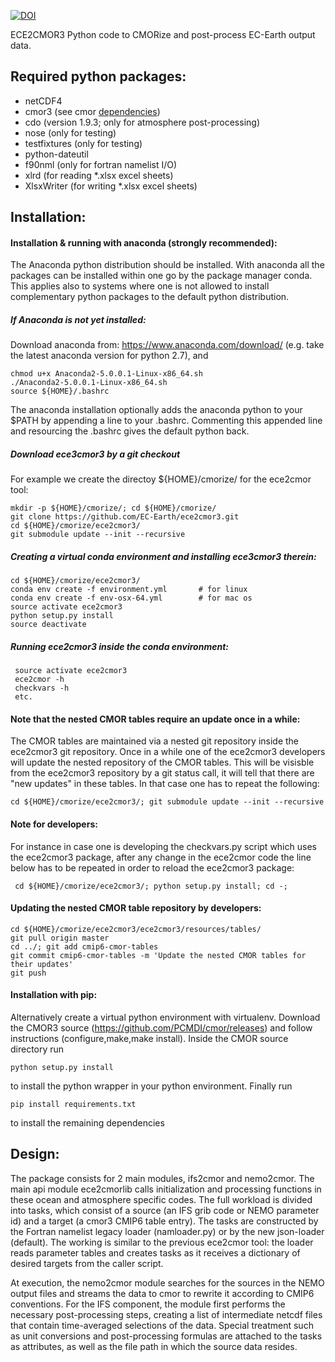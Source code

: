 [![DOI](https://zenodo.org/badge/DOI/10.5281/zenodo.1051094.svg)](https://doi.org/10.5281/zenodo.1051094)

ECE2CMOR3 Python code to CMORize and post-process EC-Earth output data.

## Required python packages:

* netCDF4
* cmor3 (see cmor [dependencies](https://anaconda.org/PCMDI/cmor/files?channel=main))
* cdo (version 1.9.3; only for atmosphere post-processing)
* nose (only for testing)
* testfixtures (only for testing)
* python-dateutil
* f90nml (only for fortran namelist I/O)
* xlrd (for reading *.xlsx excel sheets)
* XlsxWriter (for writing *.xlsx excel sheets)

## Installation:

#### Installation & running with anaconda (strongly recommended):
The Anaconda python distribution should be installed. With anaconda all the packages can be installed within one go by the package manager conda. This applies also to systems where one is not allowed to install complementary python packages to the default python distribution.

##### If Anaconda is not yet installed:

Download anaconda from: https://www.anaconda.com/download/ (e.g. take the latest anaconda version for python 2.7), and
 ```shell
 chmod u+x Anaconda2-5.0.0.1-Linux-x86_64.sh
 ./Anaconda2-5.0.0.1-Linux-x86_64.sh
 source ${HOME}/.bashrc
 ```
The anaconda installation optionally adds the anaconda python to your $PATH by appending a line to your .bashrc. Commenting this appended line and resourcing the .bashrc gives the default python back.


##### Download ece3cmor3 by a git checkout

For example we create the directoy ${HOME}/cmorize/ for the ece2cmor tool:

```shell
mkdir -p ${HOME}/cmorize/; cd ${HOME}/cmorize/
git clone https://github.com/EC-Earth/ece2cmor3.git
cd ${HOME}/cmorize/ece2cmor3/
git submodule update --init --recursive
```

##### Creating a virtual conda environment and installing ece3cmor3 therein:

```shell
cd ${HOME}/cmorize/ece2cmor3/
conda env create -f environment.yml       # for linux
conda env create -f env-osx-64.yml        # for mac os
source activate ece2cmor3
python setup.py install
source deactivate
```

##### Running ece2cmor3 inside the conda environment:

```shell
 source activate ece2cmor3
 ece2cmor -h
 checkvars -h
 etc.
```

#### Note that the nested CMOR tables require an update once in a while: 

The CMOR tables are maintained via a nested git repository inside the ece2cmor3 git repository. Once in a while one of the ece2cmor3 developers will update the nested repository of the CMOR tables. This will be visisble from the ece2cmor3 repository by a git status call, it will tell that there are "new updates" in these tables. In that case one has to repeat the following:
```shell
cd ${HOME}/cmorize/ece2cmor3/; git submodule update --init --recursive
```

#### Note for developers: 

For instance in case one is developing the checkvars.py script which uses the ece2cmor3 package, after any change in the ece2cmor code the line below has to be repeated in order to reload the ece2cmor3 package:
```shell
 cd ${HOME}/cmorize/ece2cmor3/; python setup.py install; cd -;
```

#### Updating the nested CMOR table repository by developers:

```shell
cd ${HOME}/cmorize/ece2cmor3/ece2cmor3/resources/tables/
git pull origin master
cd ../; git add cmip6-cmor-tables
git commit cmip6-cmor-tables -m 'Update the nested CMOR tables for their updates'
git push
```

#### Installation with pip:
Alternatively create a virtual python environment with virtualenv. Download the CMOR3 source (https://github.com/PCMDI/cmor/releases) and follow instructions (configure,make,make install). Inside the CMOR source directory run
```shell
python setup.py install
```
to install the python wrapper in your python environment.
Finally run
```shell
pip install requirements.txt
```
to install the remaining dependencies


## Design:

The package consists for 2 main modules, ifs2cmor and nemo2cmor. The main api module ece2cmorlib calls initialization and processing functions in these ocean and atmosphere specific codes. The full workload is divided into tasks, which consist of a source (an IFS grib code or NEMO parameter id) and a target (a cmor3 CMIP6 table entry). The tasks are constructed by the Fortran namelist legacy loader (namloader.py) or by the new json-loader (default). The working is similar to the previous ece2cmor tool: the loader reads parameter tables and creates tasks as it receives a dictionary of desired targets from the caller script.

At execution, the nemo2cmor module searches for the sources in the NEMO output files and streams the data to cmor to rewrite it according to CMIP6 conventions. For the IFS component, the module first performs the necessary post-processing steps, creating a list of intermediate netcdf files that contain time-averaged selections of the data. Special treatment such as unit conversions and post-processing formulas are attached to the tasks as attributes, as well as the file path in which the source data resides.
